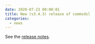 ```yaml
---
date: 2020-07-23 00:00:01 
title: New (v3.4.3) release of commsdsl
categories:
  - news
---
```

See the [release notes](https://github.com/arobenko/commsdsl/releases/tag/v3.4.3).


